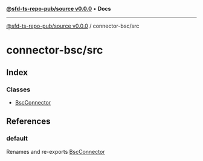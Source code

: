 [**@sfd-ts-repo-pub/source v0.0.0**](../../README.md) • **Docs**

***

[@sfd-ts-repo-pub/source v0.0.0](../../modules.md) / connector-bsc/src

# connector-bsc/src

## Index

### Classes

- [BscConnector](classes/BscConnector.md)

## References

### default

Renames and re-exports [BscConnector](classes/BscConnector.md)
